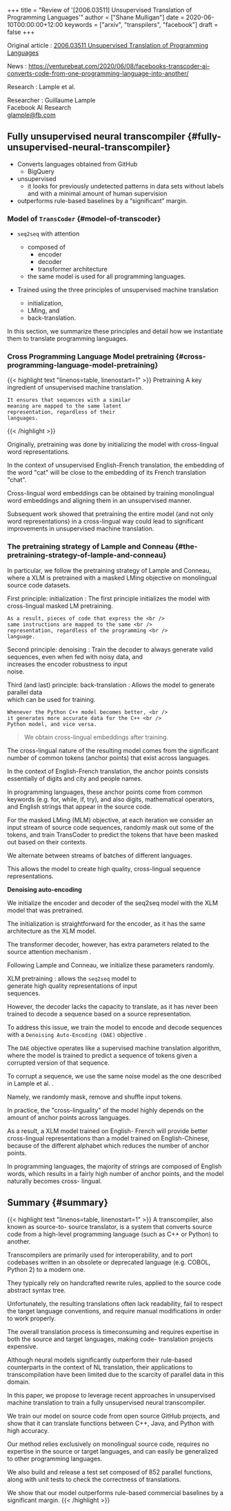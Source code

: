 +++
title = "Review of '[2006.03511] Unsupervised Translation of Programming Languages'"
author = ["Shane Mulligan"]
date = 2020-06-10T00:00:00+12:00
keywords = ["arxiv", "transpilers", "facebook"]
draft = false
+++

Original article
: [ 2006.03511  Unsupervised Translation of Programming Languages](https://arxiv.org/abs/2006.03511)


News
: <https://venturebeat.com/2020/06/08/facebooks-transcoder-ai-converts-code-from-one-programming-language-into-another/>


Research
: Lample et al.


Researcher
: Guillaume Lample <br />
    Facebook AI Research <br />
    glample@fb.com


## Fully unsupervised neural transcompiler {#fully-unsupervised-neural-transcompiler}

-   Converts languages obtained from GitHub
    -   BigQuery
-   unsupervised
    -   it looks for previously undetected patterns in data sets without
        labels and with a minimal amount of human supervision
-   outperforms rule-based baselines by a “significant” margin.


### Model of `TransCoder` {#model-of-transcoder}

-   `seq2seq` with attention
    -   composed of
        -   encoder
        -   decoder
        -   transformer architecture
    -   the same model is used for all programming languages.

-   Trained using the three principles of unsupervised machine translation
    -   initialization,
    -   LMing, and
    -   back-translation.

In this section, we summarize these principles
and detail how we instantiate them to
translate programming languages.


### Cross Programming Language Model pretraining {#cross-programming-language-model-pretraining}

{{< highlight text "linenos=table, linenostart=1" >}}
Pretraining
    A key ingredient of unsupervised machine
    translation.

    It ensures that sequences with a similar
    meaning are mapped to the same latent
    representation, regardless of their
    languages.
{{< /highlight >}}

Originally, pretraining was done by
initializing the model with cross-lingual word
representations.

In the context of unsupervised English-French
translation, the embedding of the word "cat"
will be close to the embedding of its French
translation "chat".

Cross-lingual word embeddings can be obtained
by training monolingual word embeddings and
aligning them in an unsupervised manner.

Subsequent work showed that pretraining
the entire model (and not only word
representations) in a cross-lingual way could
lead to significant improvements in
unsupervised machine translation.


### The pretraining strategy of Lample and Conneau {#the-pretraining-strategy-of-lample-and-conneau}

In particular, we follow the pretraining
strategy of Lample and Conneau, where a XLM
is pretrained with a masked LMing objective on
monolingual source code datasets.

First principle: initialization
: The first principle initializes the model with <br />
    cross-lingual masked LM pretraining. <br />

    As a result, pieces of code that express the <br />
    same instructions are mapped to the same <br />
    representation, regardless of the programming <br />
    language.


Second principle: denoising
: Train the decoder to always generate valid <br />
    sequences, even when fed with noisy data, and <br />
    increases the encoder robustness to input <br />
    noise.


Third (and last) principle: back-translation
: Allows the model to generate parallel data <br />
    which can be used for training. <br />

    Whenever the Python C++ model becomes better, <br />
    it generates more accurate data for the C++ <br />
    Python model, and vice versa.

> We obtain cross-lingual embeddings after training.

The cross-lingual nature of the resulting
model comes from the significant number of
common tokens (anchor points) that exist
across languages.

In the context of English-French translation,
the anchor points consists essentially of
digits and city and people names.

In programming languages, these anchor points
come from common keywords (e.g. for, while,
if, try), and also digits, mathematical
operators, and English strings that appear in
the source code.

For the masked LMing (MLM) objective, at each
iteration we consider an input stream of
source code sequences, randomly mask out some
of the tokens, and train TransCoder to predict
the tokens that have been masked out based on
their contexts.

We alternate between streams of batches of
different languages.

This allows the model to create high quality,
cross-lingual sequence representations.

<span class="underline">**Denoising auto-encoding**</span>

We initialize the encoder and decoder of the
seq2seq model with the XLM model that was pretrained.

The initialization is straightforward for the
encoder, as it has the same architecture as
the XLM model.

The transformer decoder, however, has extra
parameters related to the source attention
mechanism .

Following Lample and Conneau, we initialize
these parameters randomly.

XLM pretraining
: allows the `seq2seq` model to <br />
    generate high quality representations of input <br />
    sequences.

However, the decoder lacks the capacity to
translate, as it has never been trained to
decode a sequence based on a source
representation.

To address this issue, we train the model to
encode and decode sequences with a `Denoising Auto-Encoding (DAE)` objective .

The `DAE` objective operates like a supervised
machine translation algorithm, where the model
is trained to predict a sequence of tokens
given a corrupted version of that sequence.

To corrupt a sequence, we use the same noise
model as the one described in Lample et al. .

Namely, we randomly mask, remove and shuffle
input tokens.

In practice, the "cross-linguality" of the
model highly depends on the amount of anchor
points across languages.

As a result, a XLM model trained on English-
French will provide better cross-lingual
representations than a model trained on
English-Chinese, because of the different
alphabet which reduces the number of anchor
points.

In programming languages, the majority of
strings are composed of English words, which
results in a fairly high number of anchor
points, and the model naturally becomes cross-
lingual.


## Summary {#summary}

{{< highlight text "linenos=table, linenostart=1" >}}
A transcompiler, also known as source-to-
source translator, is a system that converts
source code from a high-level programming
language (such as C++ or Python) to another.

Transcompilers are primarily used for
interoperability, and to port codebases
written in an obsolete or deprecated language
(e.g. COBOL, Python 2) to a modern one.

They typically rely on handcrafted rewrite
rules, applied to the source code abstract
syntax tree.

Unfortunately, the resulting translations
often lack readability, fail to respect the
target language conventions, and require
manual modifications in order to work
properly.

The overall translation process is
timeconsuming and requires expertise in both
the source and target languages, making code-
translation projects expensive.

Although neural models significantly
outperform their rule-based counterparts in
the context of NL translation, their
applications to transcompilation have been
limited due to the scarcity of parallel data
in this domain.

In this paper, we propose to leverage recent
approaches in unsupervised machine translation
to train a fully unsupervised neural
transcompiler.

We train our model on source code from open
source GitHub projects, and show that it can
translate functions between C++, Java, and
Python with high accuracy.

Our method relies exclusively on monolingual
source code, requires no expertise in the
source or target languages, and can easily be
generalized to other programming languages.

We also build and release a test set composed
of 852 parallel functions, along with unit
tests to check the correctness of
translations.

We show that our model outperforms rule-based
commercial baselines by a significant margin.
{{< /highlight >}}